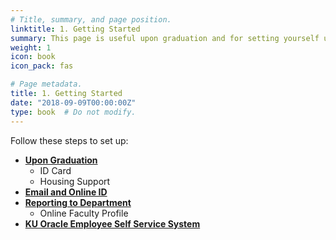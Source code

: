 ```yaml
---
# Title, summary, and page position.
linktitle: 1. Getting Started
summary: This page is useful upon graduation and for setting yourself up at CBA
weight: 1
icon: book
icon_pack: fas

# Page metadata.
title: 1. Getting Started
date: "2018-09-09T00:00:00Z"
type: book  # Do not modify.
---
```


Follow these steps to set up:

* [**Upon Graduation**](https://cbalink.netlify.app/docs/chapter1/upongrad/)
  * ID Card
  * Housing Support
* [**Email and Online ID**](https://cbalink.netlify.app/docs/chapter1/email/)
* [**Reporting to Department**](https://cbalink.netlify.app/docs/chapter1/reportdept/)
  * Online Faculty Profile
* [**KU Oracle Employee Self Service System**](https://cbalink.netlify.app/docs/chapter1/oracle/)



